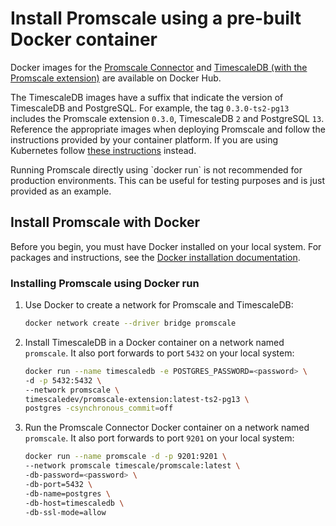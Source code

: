 # Install Promscale using a pre-built Docker container
Docker images for the [Promscale Connector][promscale-docker-image] and
[TimescaleDB (with the Promscale extension)][timescaledb-docker-image] are
available on Docker Hub.

The TimescaleDB images have a suffix that indicate the version of TimescaleDB
and PostgreSQL. For example, the tag `0.3.0-ts2-pg13` includes the Promscale
extension `0.3.0`, TimescaleDB `2` and PostgreSQL `13`. Reference the
appropriate images when deploying Promscale and follow the instructions provided
by your container platform. If you are using Kubernetes follow [these
instructions][promscale-install-kubernetes] instead.

<highlight type="important">
Running Promscale directly using `docker run` is not recommended for production environments. This can be useful for testing purposes and is just provided as an example.
</highlight>

## Install Promscale with Docker
Before you begin, you must have Docker installed on your local system. For
packages and instructions, see the
[Docker installation documentation][docker-install].

<procedure>

### Installing Promscale using Docker run
1.  Use Docker to create a network for Promscale and TimescaleDB:
    ```bash
    docker network create --driver bridge promscale
    ```
1.  Install TimescaleDB in a Docker container on a network named `promscale`. It
    also port forwards to port `5432` on your local system:
    ```bash
    docker run --name timescaledb -e POSTGRES_PASSWORD=<password> \
    -d -p 5432:5432 \
    --network promscale \
    timescaledev/promscale-extension:latest-ts2-pg13 \
    postgres -csynchronous_commit=off
    ```
1.  Run the Promscale Connector Docker container on a network named `promscale`.
    It also port forwards to port `9201` on your local system:
    ```bash
    docker run --name promscale -d -p 9201:9201 \
    --network promscale timescale/promscale:latest \
    -db-password=<password> \
    -db-port=5432 \
    -db-name=postgres \
    -db-host=timescaledb \
    -db-ssl-mode=allow
    ```

</procedure>

[docker-install]: https://docs.docker.com/get-docker/
[promscale-docker-image]: https://hub.docker.com/r/timescale/promscale/tags
[timescaledb-docker-image]: https://hub.docker.com/r/timescaledev/promscale-extension/tags
[promscale-install-kubernetes]: promscale/:currentVersion:/installation/kubernetes/
